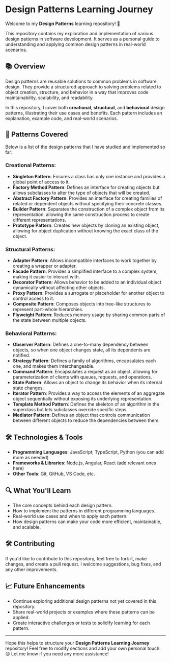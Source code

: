 # Design Patterns Learning Journey
Welcome to my **Design Patterns** learning repository! 🚀

This repository contains my exploration and implementation of various design patterns in software development. It serves as a personal guide to understanding and applying common design patterns in real-world scenarios.

## 📚 Overview

Design patterns are reusable solutions to common problems in software design. They provide a structured approach to solving problems related to object creation, structure, and behavior in a way that improves code maintainability, scalability, and readability.

In this repository, I cover both **creational**, **structural**, and **behavioral** design patterns, illustrating their use cases and benefits. Each pattern includes an explanation, example code, and real-world scenarios.

## 📖 Patterns Covered

Below is a list of the design patterns that I have studied and implemented so far:

### Creational Patterns:
- **Singleton Pattern**: Ensures a class has only one instance and provides a global point of access to it.
- **Factory Method Pattern**: Defines an interface for creating objects but allows subclasses to alter the type of objects that will be created.
- **Abstract Factory Pattern**: Provides an interface for creating families of related or dependent objects without specifying their concrete classes.
- **Builder Pattern**: Separates the construction of a complex object from its representation, allowing the same construction process to create different representations.
- **Prototype Pattern**: Creates new objects by cloning an existing object, allowing for object duplication without knowing the exact class of the object.

### Structural Patterns:
- **Adapter Pattern**: Allows incompatible interfaces to work together by creating a wrapper or adapter.
- **Facade Pattern**: Provides a simplified interface to a complex system, making it easier to interact with.
- **Decorator Pattern**: Allows behavior to be added to an individual object dynamically without affecting other objects.
- **Proxy Pattern**: Provides a surrogate or placeholder for another object to control access to it.
- **Composite Pattern**: Composes objects into tree-like structures to represent part-whole hierarchies.
- **Flyweight Pattern**: Reduces memory usage by sharing common parts of the state between multiple objects.

### Behavioral Patterns:
- **Observer Pattern**: Defines a one-to-many dependency between objects, so when one object changes state, all its dependents are notified.
- **Strategy Pattern**: Defines a family of algorithms, encapsulates each one, and makes them interchangeable.
- **Command Pattern**: Encapsulates a request as an object, allowing for parameterization of clients with queues, requests, and operations.
- **State Pattern**: Allows an object to change its behavior when its internal state changes.
- **Iterator Pattern**: Provides a way to access the elements of an aggregate object sequentially without exposing its underlying representation.
- **Template Method Pattern**: Defines the skeleton of an algorithm in the superclass but lets subclasses override specific steps.
- **Mediator Pattern**: Defines an object that controls communication between different objects to reduce the dependencies between them.

## 🛠️ Technologies & Tools

- **Programming Languages**: JavaScript, TypeScript, Python (you can add more as needed)
- **Frameworks & Libraries**: Node.js, Angular, React (add relevant ones here)
- **Other Tools**: Git, GitHub, VS Code, etc.

## 🔍 What You'll Learn

- The core concepts behind each design pattern.
- How to implement the patterns in different programming languages.
- Real-world use cases and when to apply each pattern.
- How design patterns can make your code more efficient, maintainable, and scalable.

## 🛠️ Contributing

If you'd like to contribute to this repository, feel free to fork it, make changes, and create a pull request. I welcome suggestions, bug fixes, and any other improvements.

## 📈 Future Enhancements

- Continue exploring additional design patterns not yet covered in this repository.
- Share real-world projects or examples where these patterns can be applied.
- Create interactive challenges or tests to solidify learning for each pattern.

---

Hope this helps to structure your **Design Patterns Learning Journey** repository! Feel free to modify sections and add your own personal touch. 😊 Let me know if you need any more assistance!
